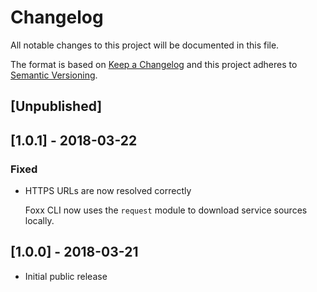 # Changelog

All notable changes to this project will be documented in this file.

The format is based on [Keep a Changelog](http://keepachangelog.com/en/1.0.0/)
and this project adheres to [Semantic Versioning](http://semver.org/spec/v2.0.0.html).

## [Unpublished]

## [1.0.1] - 2018-03-22

### Fixed

* HTTPS URLs are now resolved correctly

  Foxx CLI now uses the `request` module to download service sources locally.

## [1.0.0] - 2018-03-21

* Initial public release
